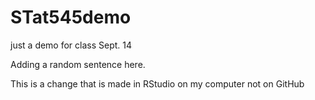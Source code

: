 # STat545demo
just a demo for class Sept. 14

Adding a random sentence here. 

This is a change that is made in RStudio on my computer not on GitHub